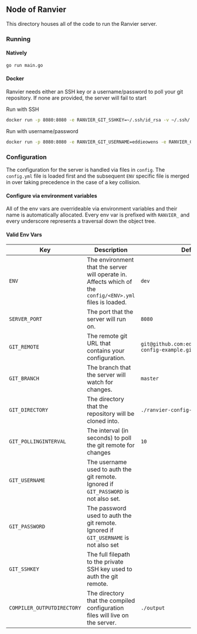 ## Node of Ranvier
This directory houses all of the code to run the Ranvier server.

### Running

#### Natively
```bash
go run main.go
```

#### Docker
Ranvier needs either an SSH key or a username/password to poll your git repository. If none
are provided, the server will fail to start

Run with SSH
```bash
docker run -p 8080:8080 -e RANVIER_GIT_SSHKEY=~/.ssh/id_rsa -v ~/.ssh/:/.ssh edwardrowens/ranvier
```

Run with username/password
```bash
docker run -p 8080:8080 -e RANVIER_GIT_USERNAME=eddieowens -e RANVIER_GIT_PASSWORD=<password> edwardrowens/ranvier
```

### Configuration
The configuration for the server is handled via files in `config`. The `config.yml` file
is loaded first and the subsequent `ENV` specific file is merged in over taking precedence
in the case of a key collision.

#### Configure via environment variables
All of the env vars are overrideable via environment variables and their name is automatically
allocated. Every env var is prefixed with `RANVIER_` and every underscore represents a
traversal down the object tree.

#### Valid Env Vars
| Key                        | Description                                                                                               | Default                                                |
|----------------------------|-----------------------------------------------------------------------------------------------------------|--------------------------------------------------------|
| `ENV`                      | The environment that the server will operate in. Affects which of the `config/<ENV>.yml` files is loaded. | `dev`                                                  |
| `SERVER_PORT`              | The port that the server will run on.                                                                     | `8080`                                                 |
| `GIT_REMOTE`               | The remote git URL that contains your configuration.                                                     | `git@github.com:eddieowens/ranvier-config-example.git` |
| `GIT_BRANCH`               | The branch that the server will watch for changes.                                                        | `master`                                               |
| `GIT_DIRECTORY`            | The directory that the repository will be cloned into.                                                    | `./ranvier-config-example`                             |
| `GIT_POLLINGINTERVAL`      | The interval (in seconds) to poll the git remote for changes                                              | `10`                                                   |
| `GIT_USERNAME`             | The username used to auth the git remote. Ignored if `GIT_PASSWORD` is not also set.                      |                                                        |
| `GIT_PASSWORD`             | The password used to auth the git remote. Ignored if `GIT_USERNAME` is not also set                       |                                                        |
| `GIT_SSHKEY`               | The full filepath to the private SSH key used to auth the git remote.                                     |                                                        |
| `COMPILER_OUTPUTDIRECTORY` | The directory that the compiled configuration files will live on the server.                              | `./output`                                             |